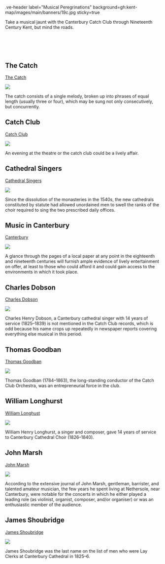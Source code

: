 .ve-header label="Musical Peregrinations" background=gh:kent-map/images/main/banners/19c.jpg sticky=true
    
Take a musical jaunt with the Canterbury Catch Club through Nineteenth Century Kent, but mind the roads.

# &nbsp; 
<param class="cards">

## The Catch

[The Catch](19c-catch-music)

![](https://iiif.juncture-digital.org/thumbnail?url=https://upload.wikimedia.org/wikipedia/commons/4/4a/Sumerisicumenharleyms.jpg)

The catch consists of a single melody, broken up into phrases of equal length (usually three or four), which may be sung not only consecutively, but concurrently. 

## Catch Club

[Catch Club](19c-catch-club)  

![](https://iiif.juncture-digital.org/thumbnail?url=https://raw.githubusercontent.com/kent-map/images/main/music/Beaney.jpg)

An evening at the theatre or the catch club could be a lively affair.

## Cathedral Singers

[Cathedral Singers](19c-cathedral-singing)   

![](https://iiif.juncture-digital.org/thumbnail?url=https://stor.artstor.org/stor/ba0b9603-51bd-47bd-ac28-54aabc6b784a)

Since the dissolution of the monasteries in the 1540s, the new cathedrals constituted by statute had allowed unordained men to swell the ranks of the choir required to sing the two prescribed daily offices.

## Music in Canterbury

[Canterbury](19c-music-canterbury)

![](https://iiif.juncture-digital.org/thumbnail?url=https://stor.artstor.org/stor/93b03451-8b11-4ca9-a588-220af7b2f953)

A glance through the pages of a local paper at any point in the eighteenth and nineteenth centuries will furnish ample evidence of lively entertainment on offer, at least to those who could afford it and could gain access to the environments in which it took place.

## Charles Dobson

[Charles Dobson](19c-charles-dobson-biography)   

![](https://iiif.juncture-digital.org/thumbnail?url=https://stor.artstor.org/stor/4422f81a-1554-4ec0-878a-81e2e415fdf7)

Charles Henry Dobson, a Canterbury cathedral singer with 14 years of service (1825–1839) is not mentioned in the Catch Club records, which is odd because his name crops up repeatedly in newspaper reports covering everything else musical in this period. 

## Thomas Goodban

[Thomas Goodban](19c-thomas-goodban-biography)   

![](https://iiif.juncture-digital.org/thumbnail?url=https://stor.artstor.org/stor/4422f81a-1554-4ec0-878a-81e2e415fdf7)

Thomas Goodban (1784–1863), the long-standing conductor of the Catch Club Orchestra, was an entrepreneurial force in the club.

## William Longhurst

[William Longhust](19c-william-longhurst-biography)   

![](https://iiif.juncture-digital.org/thumbnail?url=https://stor.artstor.org/stor/8e1da9c2-ddfb-411c-bba3-b5739d958ca6)

William Henry Longhurst, a singer and composer, gave 14 years of service to Canterbury Cathedral Choir (1826–1840).

## John Marsh

[John Marsh](19c-john-marsh-biography)   

![](https://iiif.juncture-digital.org/thumbnail?url=https://stor.artstor.org/stor/4422f81a-1554-4ec0-878a-81e2e415fdf7)

According to the extensive journal of John Marsh, gentleman, barrister, and talented amateur musician, the few years he spent living at Nethersole, near Canterbury, were notable for the concerts in which he either played a leading role (as violinist, organist, composer, and/or organiser) or was an enthusiastic member of the audience. 

## James Shoubridge

[James Shoubridge](19c-james-shoubridge)  

![](https://iiif.juncture-digital.org/thumbnail?url=https://stor.artstor.org/stor/2c31e2ed-8f07-4a4e-b1a8-deaeab5b045d)

James Shoubridge was the last name on the list of men who were Lay Clerks at Canterbury Cathedral in 1825–6.
